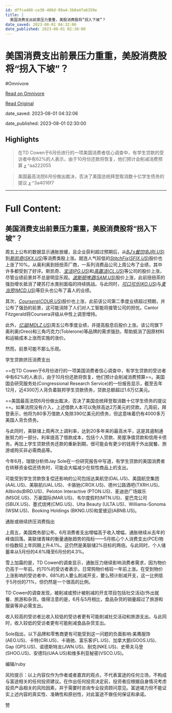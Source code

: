 ```yaml
---
id: dffca488-ce30-406d-99a4-3b0a4fa6359e
title: |
  美国消费支出前景压力重重，美股消费股将“拐入下坡”？
date_saved: 2023-08-01 04:32:06
date_published: 2023-08-01 02:30:00
---
```


# 美国消费支出前景压力重重，美股消费股将“拐入下坡”？
#Omnivore

[Read on Omnivore](https://omnivore.app/me/https-news-futunn-com-post-30066773-clientlang-0-clienttype-12-c-189b039bd98)

[Read Original](https://news.futunn.com/post/30066773?clientlang=0&clienttype=12&clientver=13.25.11918&data_ticket=a71b7cda398ea5da5e304331dea21fac&futusource=news_headline_list&is_recommend_pos=0&is_recommendation=0&is_visitor=0&main_broker=WwogIDEwMDEKXQ%3D%3D&report_id=236930&report_type=market&skintype=3&src=3&user_id_type=1&user_main_broker=WwogIDEKXQ%3D%3D)

date_saved: 2023-08-01 04:32:06

date_published: 2023-08-01 02:30:00

## Highlights

> 在TD Cowen于6月份进行的一项美国消费者信心调查中，有学生贷款的受访者中有62%的人表示，由于10月份还款将恢复，他们预计会削减消费预算 [⤴️](https://omnivore.app/me/https-news-futunn-com-post-30066773-clientlang-0-clienttype-12-c-189b039bd98#aa222055-e2f1-4bdf-8ed6-bf0e5440d2a0)  ^aa222055

> 美国最高法院6月份做出裁决，否决了美国总统拜登取消数十亿学生债务的提议 [⤴️](https://omnivore.app/me/https-news-futunn-com-post-30066773-clientlang-0-clienttype-12-c-189b039bd98#3a4016f7-a0a0-406b-984c-7cea4f936474)  ^3a4016f7


--- 

# Full Content: 

##  美国消费支出前景压力重重，美股消费股将“拐入下坡”？

周五上公布的数据显示通胀放缓，且企业获利超过预期后，从[$BJ's餐饮(BJRI.US)$](https://www.futunn.com/quote/stock?m=us&code=BJRI)到[$斯凯奇(SKX.US)$](https://www.futunn.com/quote/stock?m=us&code=SKX)等消费类股上涨。就连人气较低的[$Stitch Fix(SFIX.US)$](https://www.futunn.com/quote/stock?m=us&code=SFIX)股价也上涨了10%。从奥利奥到扭扭茶厂商，一系列消费品公司上周公布了业绩，其中许多都受到了好评。斯凯奇、[$宝洁(PG.US)$](https://www.futunn.com/quote/stock?m=us&code=PG)和[$高露洁(CL.US)$](https://www.futunn.com/quote/stock?m=us&code=CL)等公司的股价上涨，尽管业绩前景并不总是明显乐观。[$波斯顿啤酒(SAM.US)$](https://www.futunn.com/quote/stock?m=us&code=SAM)股价上涨，此前扭扭茶的强劲增长抵消了硬苏打水类别面临的持续挑战。与此同时，[$可口可乐(KO.US)$](https://www.futunn.com/quote/stock?m=us&code=KO)与[$麦当劳(MCD.US)$](https://www.futunn.com/quote/stock?m=us&code=MCD)等巨头也公布了喜人的业绩。

其次，[$Coursera(COUR.US)$](https://www.futunn.com/quote/stock?m=us&code=COUR)股价也上涨，此前该公司第二季度业绩超过预期，并公布了强劲的前景，这可能消除了人们对人工智能将接管公司的担忧。Cantor Fitzgerald将Coursera评级从中性上调至增持。

此外，[$亿滋(MDLZ.US)$](https://www.futunn.com/quote/stock?m=us&code=MDLZ)周五公布季度业绩，并提高股息后股价上涨。该公司旗下奥利奥(Oreo)和三角巧克力(Toblerone)等品牌的需求强劲，帮助抵消了因原材料和运输成本上涨而实施的涨价。

然而，前景可能不那么乐观。

学生贷款挤压消费支出

==在TD Cowen于6月份进行的一项美国消费者信心调查中，有学生贷款的受访者中有62%的人表示，由于10月份还款将恢复，他们预计会削减消费预算==。美国国会研究服务处(Congressional Research Service)的一份报告显示，截至去年12月，近4300万人背负着联邦学生贷款债务，贷款总额超过1.6万亿美元。

==美国最高法院6月份做出裁决，否决了美国总统拜登取消数十亿学生债务的提议==。如果法院没有介入，上述借款人本可以免除高达2万美元的贷款。几周前，拜登表示，他将为80多万借款人免除390亿美元的债务，但这意味着仍有4000多万美国人背负债务。

与此同时，美联储上周再次上调利率，达到20多年来的最高水平，这是其遏制通胀努力的一部分。利率提高了借款成本，包括个人贷款、房屋净值贷款和信用卡债务。再加上学生贷款债务还款的重新到期，很可能会有更少的钱用于外出就餐、旅游或购买非必需商品等。

今年6月，瑞银分析师Jay Sole在一份研究报告中写道，有学生贷款的美国消费者在转移资金偿还债务时，可能会大幅减少在软性商品上的支出。

可能受到学生贷款恢复偿还影响的公司包括达美航空(DAL.US)、美国航空集团(AAL.US)、美联航(UAL.US)、卡骆驰(CROX.US)、德州公路酒吧(TXRH.US)、Allbirds(BIRD.US)、Peloton Interactive (PTON.US)、麦迪逊广场娱乐(MSGE.US)、万豪国际(MAR.US)、韦尔度假村(MTN.US)、星巴克公司(SBUX.US)、墨式烧烤(CMG.US)、Ulta Beauty (ULTA.US)、Williams-Sonoma (WSM.US)、Booking Holdings (BKNG.US)和爱彼迎(ABNB.US)。

通胀或继续挤压消费指出

上周五，美国商务部公布，6月消费者支出增幅高于收入增幅，通胀继续从去年的峰值回落。美联储青睐的衡量通胀趋势的指标——5月核心个人消费支出(PCE)物价指数较上年同期上升4.1%。这仍然是美联储2%目标的两倍。与此同时，个人储蓄率从5月份的4.6%降至6月份的4.3%。

雪上加霜的是，TD Cowen的调查显示，通胀压力继续影响消费者需求，因为物价仍高于一年前。约70%的受访者表示，日常购物价格较一年前上涨。在受到物价上涨影响的受访者中，68%的人要么削减开支，要么预计削减开支，这一比例低于5月份的71%，但仍然是一个很高的比例。

TD Cowen的调查发现，被削减或预计被削减的开支项目包括社交活动/外出就餐、旅游和杂货。值得注意的是，6月与5月相比，食品杂货的销量超过了旅游和服装等非必需支出。

收入较高的受访者比收入较低的受访者更有可能削减社交活动和旅游支出。与此同时，收入较低的受访者更有可能削减食品杂货支出。

Sole指出，以下品牌和零售商更有可能受到这一问题的负面影响:美鹰服饰(AEO.US)、卡特(CRI.US)、卡骆驰、富乐客(FL.US)、加拿大鹅(GOOS.US)、Gap (GPS.US)、诺德斯特龙(JWN.US)、耐克(NKE.US)、史蒂夫马登(SHOO.US)、安德玛(UAA.US)和维多利亚秘密(VSCO.US)。

编辑/ruby

风险提示：以上内容仅作为作者或者嘉宾的观点，不代表富途的任何立场，不构成与富途相关的任何投资建议。在作出任何投资决定前，投资者应根据自身情况考虑投资产品相关的风险因素，并于需要时咨询专业投资顾问意见。富途竭力但不能证实上述内容的真实性、准确性和原创性，对此富途不做任何保证和承诺。

 赞
